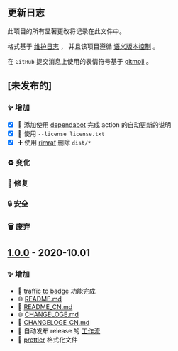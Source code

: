 ## 更新日志

此项目的所有显著更改将记录在此文件中。

格式基于 [维护日志](https://keepachangelog.com/zh-CN/1.0.0/) ，
并且该项目遵循 [语义版本控制](https://semver.org/spec/v2.0.0.html) 。

在 `GitHub` 提交消息上使用的表情符号基于 [gitmoji](https://gitmoji.carloscuesta.me/) 。

## [未发布的]

### ✨ 增加

- [x] 💬 添加使用 [dependabot](./.github/dependabot.yml) 完成 action 的自动更新的说明
- [x] 📄 使用 `--license license.txt`
- [x] ➕ 使用 [rimraf](https://github.com/isaacs/rimraf) 删除 `dist/*`

### ♻️ 变化

### 🐛 修复

### 🔒 安全

### 🗑 废弃

## [1.0.0] - 2020-10.01

### ✨ 增加

- 🎉 [traffic to badge](https://github.com/marketplace/actions/traffic-to-badge) 功能完成
- 🌐 [README.md](./README.md)
- 📝 [README_CN.md](./README_CN.md)
- 🌐 [CHANGELOGE.md](./CHANGELOGE.md)
- 📝 [CHANGELOGE_CN.md](./CHANGELOG_CN.md)
- 👷 自动发布 release 的 [工作流](./.github/workflows/autoRelease.yml)
- 👷 [prettier](./.prettierrc.json) 格式化文件

[unreleased]: https://github.com/olivierlacan/keep-a-changelog/compare/v1.0.0...HEAD
[1.0.0]: https://github.com/mindsers/changelog-reader-action/compare/v1.0.0
